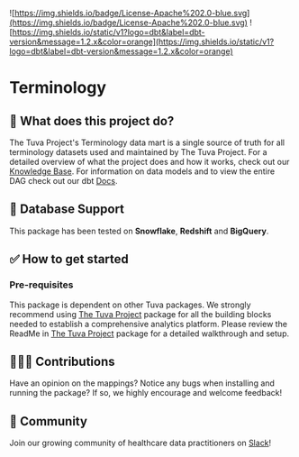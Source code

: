
![https://img.shields.io/badge/License-Apache%202.0-blue.svg](https://img.shields.io/badge/License-Apache%202.0-blue.svg) ![https://img.shields.io/static/v1?logo=dbt&label=dbt-version&message=1.2.x&color=orange](https://img.shields.io/static/v1?logo=dbt&label=dbt-version&message=1.2.x&color=orange)

# Terminology

## 🧰 What does this project do?

The Tuva Project's Terminology data mart is a single source of truth for all terminology datasets used and maintained by The Tuva Project.  For a detailed overview of what the project does and how it works, check out our [Knowledge Base](https://thetuvaproject.com/docs/packages/terminology).  For information on data models and to view the entire DAG check out our dbt [Docs](https://tuva-health.github.io/terminology/#!/overview).

## 🔌 Database Support

This package has been tested on **Snowflake**, **Redshift** and **BigQuery**.

## ✅ How to get started

### Pre-requisites

This package is dependent on other Tuva packages.  We strongly recommend using [The Tuva Project](https://github.com/tuva-health/the_tuva_project) package for all the building blocks needed to establish a comprehensive analytics platform. Please review the ReadMe in [The Tuva Project](https://github.com/tuva-health/the_tuva_project) package for a detailed walkthrough and setup.

## 🙋🏻‍♀️ Contributions

Have an opinion on the mappings? Notice any bugs when installing and running the package?
If so, we highly encourage and welcome feedback!

## 🤝 Community

Join our growing community of healthcare data practitioners on [Slack](https://join.slack.com/t/thetuvaproject/shared_invite/zt-16iz61187-G522Mc2WGA2mHF57e0il0Q)!
